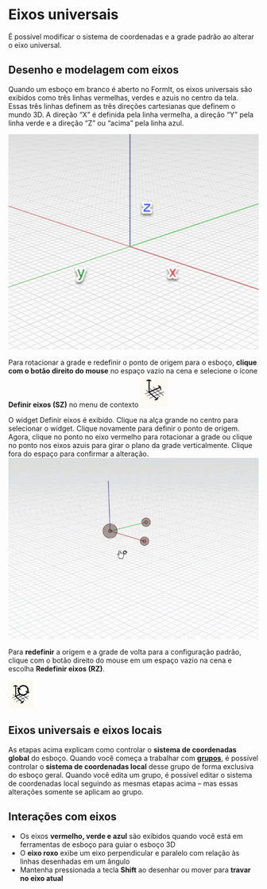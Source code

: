 # Eixos universais

É possível modificar o sistema de coordenadas e a grade padrão ao alterar o eixo universal.

## Desenho e modelagem com eixos

Quando um esboço em branco é aberto no FormIt, os eixos universais são exibidos como três linhas vermelhas, verdes e azuis no centro da tela. Essas três linhas definem as três direções cartesianas que definem o mundo 3D. A direção “X” é definida pela linha vermelha, a direção “Y” pela linha verde e a direção “Z” ou “acima” pela linha azul.

![](../.gitbook/assets/axis.png)

Para rotacionar a grade e redefinir o ponto de origem para o esboço, **clique com o botão direito do mouse** no espaço vazio na cena e selecione o ícone **Definir eixos \(SZ\)** no menu de contexto  ![](../.gitbook/assets/guid-d035d02f-480d-44a2-ae80-4b4fbf3a6117-low%20%281%29.png)

O widget Definir eixos é exibido. Clique na alça grande no centro para selecionar o widget. Clique novamente para definir o ponto de origem. Agora, clique no ponto no eixo vermelho para rotacionar a grade ou clique no ponto nos eixos azuis para girar o plano da grade verticalmente. Clique fora do espaço para confirmar a alteração.  
![](../.gitbook/assets/2021-01-14_12-30-10.gif)

Para **redefinir** a origem e a grade de volta para a configuração padrão, clique com o botão direito do mouse em um espaço vazio na cena e escolha **Redefinir eixos \(RZ\)**.

![](../.gitbook/assets/guid-eb26f44b-70b2-404a-8a7c-57d094d888c3-low.png)

## Eixos universais e eixos locais

As etapas acima explicam como controlar o **sistema de coordenadas global** do esboço. Quando você começa a trabalhar com [**grupos**](groups.md), é possível controlar o **sistema de coordenadas local** desse grupo de forma exclusiva do esboço geral. Quando você edita um grupo, é possível editar o sistema de coordenadas local seguindo as mesmas etapas acima – mas essas alterações somente se aplicam ao grupo.

## Interações com eixos

* Os eixos **vermelho, verde e azul** são exibidos quando você está em ferramentas de esboço para guiar o esboço 3D
* O **eixo roxo** exibe um eixo perpendicular e paralelo com relação às linhas desenhadas em um ângulo
* Mantenha pressionada a tecla **Shift** ao desenhar ou mover para **travar no eixo atual**

